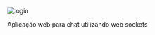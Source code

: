 ![login](https://github.com/fractalxg/portfolio-live-chat/assets/147837025/74964c91-3911-4b71-8cac-eaa06d6ca7aa)

Aplicação web para chat utilizando web sockets
